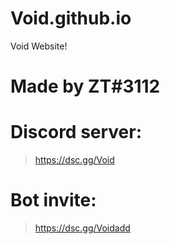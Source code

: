 # Void.github.io
Void Website!


# Made by ZT#3112

# Discord server:
> https://dsc.gg/Void

# Bot invite:
> https://dsc.gg/Voidadd